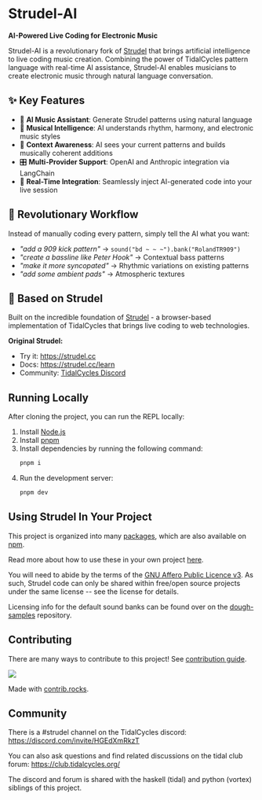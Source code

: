 # Strudel-AI

**AI-Powered Live Coding for Electronic Music**

Strudel-AI is a revolutionary fork of [Strudel](https://github.com/tidalcycles/strudel) that brings artificial intelligence to live coding music creation. Combining the power of TidalCycles pattern language with real-time AI assistance, Strudel-AI enables musicians to create electronic music through natural language conversation.

## ✨ Key Features

- 🤖 **AI Music Assistant**: Generate Strudel patterns using natural language
- 🎵 **Musical Intelligence**: AI understands rhythm, harmony, and electronic music styles  
- 🔄 **Context Awareness**: AI sees your current patterns and builds musically coherent additions
- 🎛️ **Multi-Provider Support**: OpenAI and Anthropic integration via LangChain
- 🚀 **Real-Time Integration**: Seamlessly inject AI-generated code into your live session

## 🎯 Revolutionary Workflow

Instead of manually coding every pattern, simply tell the AI what you want:

- *"add a 909 kick pattern"* → `sound("bd ~ ~ ~").bank("RolandTR909")`
- *"create a bassline like Peter Hook"* → Contextual bass patterns
- *"make it more syncopated"* → Rhythmic variations on existing patterns
- *"add some ambient pads"* → Atmospheric textures

## 🌟 Based on Strudel

Built on the incredible foundation of [Strudel](https://github.com/tidalcycles/strudel) - a browser-based implementation of TidalCycles that brings live coding to web technologies.

**Original Strudel:**
- Try it: <https://strudel.cc>
- Docs: <https://strudel.cc/learn>
- Community: [TidalCycles Discord](https://discord.com/invite/HGEdXmRkzT)

## Running Locally

After cloning the project, you can run the REPL locally:

1. Install [Node.js](https://nodejs.org/)
2. Install [pnpm](https://pnpm.io/installation)
3. Install dependencies by running the following command:
   ```bash
   pnpm i
   ```
4. Run the development server:
   ```bash
   pnpm dev
   ```

## Using Strudel In Your Project

This project is organized into many [packages](./packages), which are also available on [npm](https://www.npmjs.com/search?q=%40strudel).

Read more about how to use these in your own project [here](https://strudel.cc/technical-manual/project-start).

You will need to abide by the terms of the [GNU Affero Public Licence v3](LICENSE.md). As such, Strudel code can only be shared within free/open source projects under the same license -- see the license for details.

Licensing info for the default sound banks can be found over on the [dough-samples](https://github.com/felixroos/dough-samples/blob/main/README.md) repository.

## Contributing

There are many ways to contribute to this project! See [contribution guide](./CONTRIBUTING.md).

<a href="https://github.com/tidalcycles/strudel/graphs/contributors">
  <img src="https://contrib.rocks/image?repo=tidalcycles/strudel" />
</a>

Made with [contrib.rocks](https://contrib.rocks).

## Community

There is a #strudel channel on the TidalCycles discord: <https://discord.com/invite/HGEdXmRkzT>

You can also ask questions and find related discussions on the tidal club forum: <https://club.tidalcycles.org/>

The discord and forum is shared with the haskell (tidal) and python (vortex) siblings of this project.
